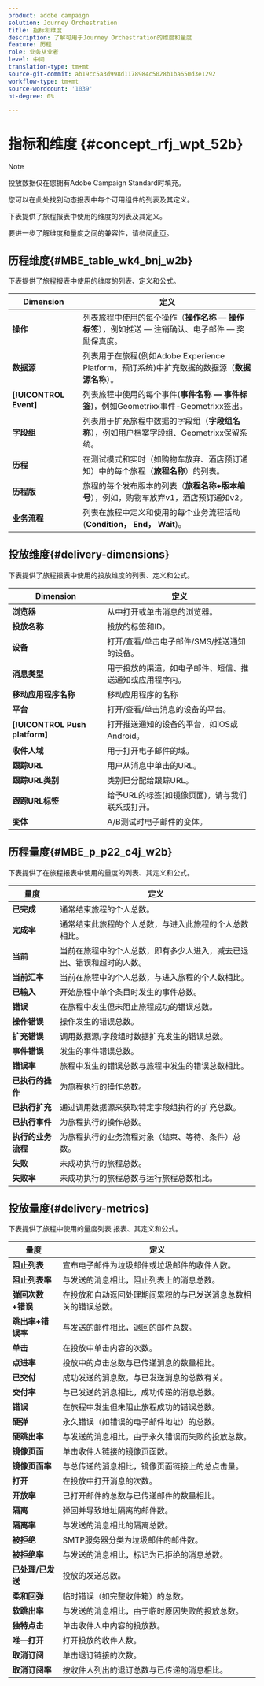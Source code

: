 ```yaml
---
product: adobe campaign
solution: Journey Orchestration
title: 指标和维度
description: 了解可用于Journey Orchestration的维度和量度
feature: 历程
role: 业务从业者
level: 中间
translation-type: tm+mt
source-git-commit: ab19cc5a3d998d1178984c5028b1ba650d3e1292
workflow-type: tm+mt
source-wordcount: '1039'
ht-degree: 0%

---
```



# 指标和维度 {#concept_rfj_wpt_52b}

>[!NOTE]
>
>投放数据仅在您拥有Adobe Campaign Standard时填充。

您可以在此处找到动态报表中每个可用组件的列表及其定义。

下表提供了旅程报表中使用的维度的列表及其定义。

要进一步了解维度和量度之间的兼容性，请参阅[此页](../assets/do-not-localize/dynamic_report_compatibility_journey.pdf)。

## 历程维度{#MBE_table_wk4_bnj_w2b}

下表提供了旅程报表中使用的维度的列表、定义和公式。

| Dimension | 定义 |
|--- |--- |
| **操作** | 列表旅程中使用的每个操作（**操作名称 — 操作标签**），例如推送 — 注销确认、电子邮件 — 奖励保真度。 |
| **数据源** | 列表用于在旅程(例如Adobe Experience Platform，预订系统)中扩充数据的数据源（**数据源名称**）。 |
| **[!UICONTROL Event]** | 列表旅程中使用的每个事件(**事件名称 — 事件标签**)，例如Geometrixx事件-Geometrixx签出。 |
| **字段组** | 列表用于扩充旅程中数据的字段组（**字段组名称**），例如用户档案字段组、Geometrixx保留系统。 |
| **历程** | 在测试模式和实时（如购物车放弃、酒店预订通知）中的每个旅程（**旅程名称**）的列表。 |
| **历程版** | 旅程的每个发布版本的列表（**旅程名称+版本编号**），例如，购物车放弃v1，酒店预订通知v2。 |
| **业务流程** | 列表在旅程中定义和使用的每个业务流程活动(**Condition， End， Wait**)。 |

## 投放维度{#delivery-dimensions}

下表提供了旅程报表中使用的投放维度的列表、定义和公式。

| Dimension | 定义 |
|--- |--- |
| **浏览器** | 从中打开或单击消息的浏览器。 |
| **投放名称** | 投放的标签和ID。 |
| **设备** | 打开/查看/单击电子邮件/SMS/推送通知的设备。 |
| **消息类型** | 用于投放的渠道，如电子邮件、短信、推送通知或应用程序内。 |
| **移动应用程序名称** | 移动应用程序的名称 |
| **平台** | 打开/查看/单击消息的设备的平台。 |
| **[!UICONTROL Push platform]** | 打开推送通知的设备的平台，如iOS或Android。 |
| **收件人域** | 用于打开电子邮件的域。 |
| **跟踪URL** | 用户从消息中单击的URL。 |
| **跟踪URL类别** | 类别已分配给跟踪URL。 |
| **跟踪URL标签** | 给予URL的标签(如镜像页面)，请与我们联系或打开。 |
| **变体** | A/B测试时电子邮件的变体。 |

## 历程量度{#MBE_p_p22_c4j_w2b}

下表提供了在旅程报表中使用的量度的列表、其定义和公式。

| 量度 | 定义 |
|--- |---|
| **已完成** | 通常结束旅程的个人总数。 |
| **完成率** | 通常结束此旅程的个人总数，与进入此旅程的个人总数相比。 |
| **当前** | 当前在旅程中的个人总数，即有多少人进入，减去已退出、错误和超时的人数。 |
| **当前汇率** | 当前在旅程中的个人总数，与进入旅程的个人数相比。 |
| **已输入** | 开始旅程中单个条目时发生的事件总数。 |
| **错误** | 在旅程中发生但未阻止旅程成功的错误总数。 |
| **操作错误** | 操作发生的错误总数。 |
| **扩充错误** | 调用数据源/字段组时数据扩充发生的错误总数。 |
| **事件错误** | 发生的事件错误总数。 |
| **错误率** | 旅程中发生的错误总数与旅程中发生的错误总数相比。 |
| **已执行的操作** | 为旅程执行的操作总数。 |
| **已执行扩充** | 通过调用数据源来获取特定字段组执行的扩充总数。 |
| **已执行事件** | 为旅程执行的操作总数。 |
| **执行的业务流程** | 为旅程执行的业务流程对象（结束、等待、条件）总数。 |
| **失败** | 未成功执行的旅程总数。 |
| **失败率** | 未成功执行的旅程总数与运行旅程总数相比。 |

## 投放量度{#delivery-metrics}

下表提供了旅程中使用的量度列表
报表、其定义和公式。

| 量度 | 定义 |
|--- |--- |
| **阻止列表** | 宣布电子邮件为垃圾邮件或垃圾邮件的收件人数。 |
| **阻止列表率** | 与发送的消息相比，阻止列表上的消息总数。 |
| **弹回次数+错误** | 在投放和自动返回处理期间累积的与已发送消息总数相关的错误总数。 |
| **跳出率+错误率** | 与发送的邮件相比，退回的邮件总数。 |
| **单击** | 在投放中单击内容的次数。 |
| **点进率** | 投放中的点击总数与已传递消息的数量相比。 |
| **已交付** | 成功发送的消息数，与已发送消息的总数有关。 |
| **交付率** | 与已发送的消息相比，成功传递的消息总数。 |
| **错误** | 在旅程中发生但未阻止旅程成功的错误总数。 |
| **硬弹** | 永久错误（如错误的电子邮件地址）的总数。 |
| **硬跳出率** | 与发送的消息相比，由于永久错误而失败的投放总数。 |
| **镜像页面** | 单击收件人链接的镜像页面数。 |
| **镜像页面率** | 与总传递的消息相比，镜像页面链接上的总点击量。 |
| **打开** | 在投放中打开消息的次数。 |
| **开放率** | 已打开邮件的总数与已传递邮件的数量相比。 |
| **隔离** | 弹回并导致地址隔离的邮件数。 |
| **隔离率** | 与发送的消息相比的隔离总数。 |
| **被拒绝** | SMTP服务器分类为垃圾邮件的邮件数。 |
| **被拒绝率** | 与发送的消息相比，标记为已拒绝的消息总数。 |
| **已处理/已发送** | 投放的发送总数。 |
| **柔和回弹** | 临时错误（如完整收件箱）的总数。 |
| **软跳出率** | 与发送的消息相比，由于临时原因失败的投放总数。 |
| **独特点击** | 单击收件人中内容的投放数。 |
| **唯一打开** | 打开投放的收件人数。 |
| **取消订阅** | 单击退订链接的次数。 |
| **取消订阅率** | 按收件人列出的退订总数与已传递的消息相比。 |
